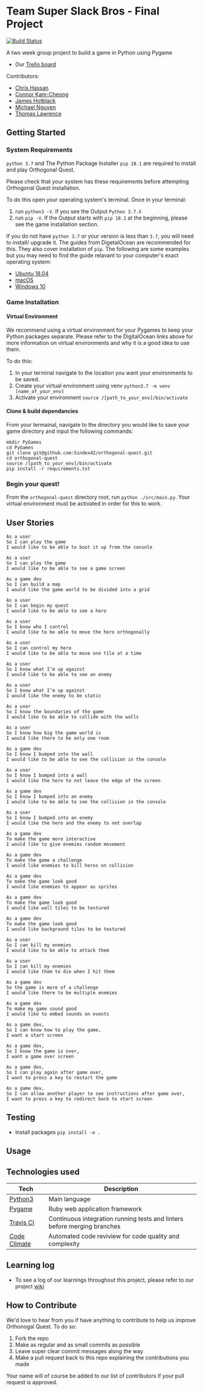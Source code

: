 # Team Super Slack Bros - Final Project
[![Build Status](https://travis-ci.com/Sindex42/orthogonal-quest.svg?branch=master)](https://travis-ci.com/Sindex42/orthogonal-quest)

A two week group project to build a game in Python using Pygame

* Our [Trello board](https://trello.com/b/mXUdQOWW/final-project-team-super-slack-bros)

Contributors:

* [Chris Hassan](https://github.com/CKKH)
* [Connor Kam-Cheong](https://github.com/sindex42)
* [James Hotblack](https://github.com/hotblack86)
* [Michael Nguyen](https://github.com/michaelnguyen974)
* [Thomas Lawrence](https://github.com/matharotheelf)

## Getting Started

### System Requirements

`python 3.7` and The Python Package Installer `pip 18.1` are required to install and
play Orthogonal Quest.

Please check that your system has these requirements before attempting Orthogonal
Quest installation.

To do this open your operating system's terminal. Once in your terminal:

1. run `python3 -V`. If you see the Output `Python 3.7.X`
2. run `pip -V`. If the Output starts with `pip 18.1` at the beginning, please see
the game installation section.

If you do not have `python 3.7` or your version is less than `3.7`, you will need to
install/ upgrade it. The guides from DigetalOcean are recommended for this. They
also cover installation of `pip`. The following are some examples but you may need
to find the guide relavant to your computer's exact operating system:

- [Ubuntu 18.04](https://www.digitalocean.com/community/tutorials/how-to-install-python-3-and-set-up-a-local-programming-environment-on-ubuntu-18-04)
- [macOS](https://www.digitalocean.com/community/tutorials/how-to-install-python-3-and-set-up-a-local-programming-environment-on-macos)
- [Windows 10](https://www.digitalocean.com/community/tutorials/how-to-install-python-3-and-set-up-a-local-programming-environment-on-windows-10)


### Game Installation

#### Virtual Environment

We recommend using a virtual environment for your Pygames to keep your Python
packages separate. Please refer to the DigitalOcean links above for more information
on virtual environments and why it is a good idea to use them.

To do this:

1. In your terminal navigate to the location you want your environments to be saved.
2. Create your virtual environment using venv `python3.7 -m venv [name_of_your_env]`
3. Activate your environment `source /[path_to_your_env]/bin/activate`

#### Clone & build dependancies

From your termainal, navigate to the directory you would like to save your game
directory and input the following commands:

```
mkdir PyGames
cd PyGames
git clone git@github.com:Sindex42/orthogonal-quest.git
cd orthogonal-quest
source /[path_to_your_env]/bin/activate
pip install -r requirements.txt
```


### Begin your quest!

From the `orthogonal-quest` directory root, run `python ./src/main.py`. Your virtual 
environment must be activated in order for this to work.


## User Stories

```
As a user
So I can play the game
I would like to be able to boot it up from the console

As a user
So I can play the game
I would like to be able to see a game screen

As a game dev
So I can build a map
I would like the game world to be divided into a grid

As a user
So I can begin my quest
I would like to be able to see a hero

As a user
So I know who I control
I would like to be able to move the hero orthogonally

As a user
So I can control my hero
I would like to be able to move one tile at a time

As a user
So I know what I’m up against
I would like to be able to see an enemy

As a user
So I know what I’m up against
I would like the enemy to be static

As a user
So I know the boundaries of the game
I would like to be able to collide with the walls

As a user
So I know how big the game world is
I would like there to be only one room

As a game dev
So I know I bumped into the wall
I would like to be able to see the collision in the console

As a user
So I know I bumped into a wall
I would like the hero to not leave the edge of the screen

As a game dev
So I know I bumped into an enemy
I would like to be able to see the collision in the console

As a user
So I know I bumped into an enemy
I would like the hero and the enemy to not overlap

As a game dev
To make the game more interactive
I would like to give enemies random movement

As a game dev
To make the game a challenge
I would like enemies to kill heros on collision

As a game dev
To make the game look good
I would like enemies to appear as sprites

As a game dev
To make the game look good
I would like wall tiles to be textured

As a game dev
To make the game look good
I would like background tiles to be textured

As a user
So I can kill my enemies
I would like to be able to attack them

As a user
So I can kill my enemies
I would like them to die when I hit them

As a game dev
So the game is more of a challenge
I would like there to be multiple enemies

As a game dev
To make my game sound good
I would like to embed sounds on events

As a game dev,
So I can know how to play the game, 
I want a start screen

As a game dev, 
So I know the game is over,
I want a game over screen

As a game dev, 
So I can play again after game over,
I want to press a key to restart the game

As a game dev, 
So I can allow another player to see instructions after game over,
I want to press a key to redirect back to start screen
```


## Testing

- Install packages `pip install -e .`


## Usage


## Technologies used

Tech | Description
------------- | -------------
[Python3](https://www.python.org/) | Main language
[Pygame](https://www.pygame.org/news) | Ruby web application framework
[Travis CI](https://travis-ci.org/) | Continuous integration running tests and linters before merging branches
[Code Climate](https://codeclimate.com/) | Automated code reviview for code quality and complexity


## Learning log

* To see a log of our learnings throughout this project, please refer to our project [wiki](https://github.com/Sindex42/super-slack-bros/wiki)


## How to Contribute

We'd love to hear from you if have anything to contribute to help us improve Orthonogal Quest. To do so: 

1. Fork the repo
2. Make as regular and as small commits as possible
3. Leave super clear commit messages along the way
4. Make a pull request back to this repo explaining the contributions you made

Your name will of course be added to our list of contributors if your pull request is approved.
